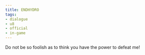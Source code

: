 ```yaml
---
title: ENDHYDRO
tags:
- dialogue
- u8
- official
- in-game
---
```


Do not be so foolish as to think you have the power to defeat me! 